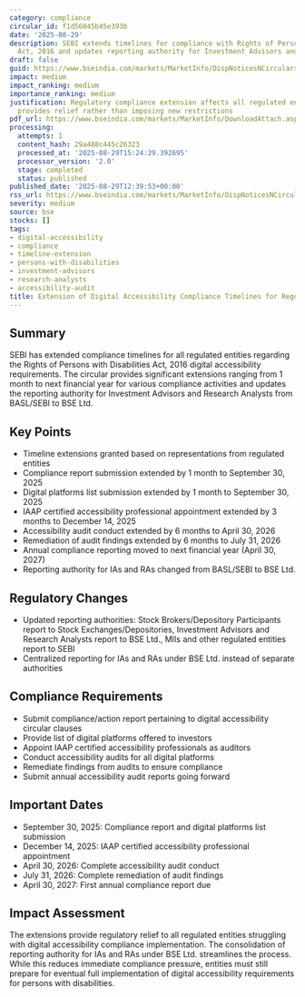 ```yaml
---
category: compliance
circular_id: f1d56045b45e393b
date: '2025-08-29'
description: SEBI extends timelines for compliance with Rights of Persons with Disabilities
  Act, 2016 and updates reporting authority for Investment Advisors and Research Analysts.
draft: false
guid: https://www.bseindia.com/markets/MarketInfo/DispNoticesNCirculars.aspx?Noticeid={E29301FF-42DA-45CB-A6E1-3EF9AF862D15}&noticeno=20250829-38&dt=08/29/2025&icount=38&totcount=55&flag=0
impact: medium
impact_ranking: medium
importance_ranking: medium
justification: Regulatory compliance extension affects all regulated entities but
  provides relief rather than imposing new restrictions
pdf_url: https://www.bseindia.com/markets/MarketInfo/DownloadAttach.aspx?id=20250829-38&attachedId=5bc16202-26a3-4206-bedf-427eca3ed4ef
processing:
  attempts: 1
  content_hash: 29a488c445c26323
  processed_at: '2025-08-29T15:24:29.392695'
  processor_version: '2.0'
  stage: completed
  status: published
published_date: '2025-08-29T12:39:53+00:00'
rss_url: https://www.bseindia.com/markets/MarketInfo/DispNoticesNCirculars.aspx?Noticeid={E29301FF-42DA-45CB-A6E1-3EF9AF862D15}&noticeno=20250829-38&dt=08/29/2025&icount=38&totcount=55&flag=0
severity: medium
source: bse
stocks: []
tags:
- digital-accessibility
- compliance
- timeline-extension
- persons-with-disabilities
- investment-advisors
- research-analysts
- accessibility-audit
title: Extension of Digital Accessibility Compliance Timelines for Regulated Entities
---
```


## Summary

SEBI has extended compliance timelines for all regulated entities regarding the Rights of Persons with Disabilities Act, 2016 digital accessibility requirements. The circular provides significant extensions ranging from 1 month to next financial year for various compliance activities and updates the reporting authority for Investment Advisors and Research Analysts from BASL/SEBI to BSE Ltd.

## Key Points

- Timeline extensions granted based on representations from regulated entities
- Compliance report submission extended by 1 month to September 30, 2025
- Digital platforms list submission extended by 1 month to September 30, 2025
- IAAP certified accessibility professional appointment extended by 3 months to December 14, 2025
- Accessibility audit conduct extended by 6 months to April 30, 2026
- Remediation of audit findings extended by 6 months to July 31, 2026
- Annual compliance reporting moved to next financial year (April 30, 2027)
- Reporting authority for IAs and RAs changed from BASL/SEBI to BSE Ltd.

## Regulatory Changes

- Updated reporting authorities: Stock Brokers/Depository Participants report to Stock Exchanges/Depositories, Investment Advisors and Research Analysts report to BSE Ltd., MIIs and other regulated entities report to SEBI
- Centralized reporting for IAs and RAs under BSE Ltd. instead of separate authorities

## Compliance Requirements

- Submit compliance/action report pertaining to digital accessibility circular clauses
- Provide list of digital platforms offered to investors
- Appoint IAAP certified accessibility professionals as auditors
- Conduct accessibility audits for all digital platforms
- Remediate findings from audits to ensure compliance
- Submit annual accessibility audit reports going forward

## Important Dates

- September 30, 2025: Compliance report and digital platforms list submission
- December 14, 2025: IAAP certified accessibility professional appointment
- April 30, 2026: Complete accessibility audit conduct
- July 31, 2026: Complete remediation of audit findings
- April 30, 2027: First annual compliance report due

## Impact Assessment

The extensions provide regulatory relief to all regulated entities struggling with digital accessibility compliance implementation. The consolidation of reporting authority for IAs and RAs under BSE Ltd. streamlines the process. While this reduces immediate compliance pressure, entities must still prepare for eventual full implementation of digital accessibility requirements for persons with disabilities.